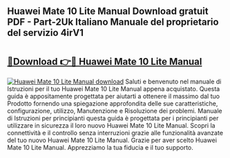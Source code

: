 ## Huawei Mate 10 Lite Manual Download gratuit PDF - Part-2Uk Italiano Manuale del proprietario del servizio 4irV1

# <h2><a href="http://dfgnx6.blite.top/?on=Huawei+Mate+10+Lite+Manual">🔗Download 👉🔴 Huawei Mate 10 Lite Manual</a></h2>

[![Huawei Mate 10 Lite Manual download](https://i.imgur.com/lujVjoI.png)](http://dfgnx6.blite.top/?on=Huawei+Mate+10+Lite+Manual)
Saluti e benvenuto nel manuale di Istruzioni per il tuo Huawei Mate 10 Lite Manual appena acquistato. Questa guida è appositamente progettata per aiutarti a ottenere il massimo dal tuo Prodotto fornendo una spiegazione approfondita delle sue caratteristiche, configurazione, utilizzo, Manutenzione e Risoluzione dei problemi. Manuale di Istruzioni per principianti questa guida è progettata per i principianti per utilizzare in sicurezza il loro nuovo Huawei Mate 10 Lite Manual. Scopri la connettività e il controllo senza interruzioni grazie alle funzionalità avanzate del tuo nuovo Huawei Mate 10 Lite Manual. Grazie per aver scelto Huawei Mate 10 Lite Manual. Apprezziamo la tua fiducia e il tuo supporto.
